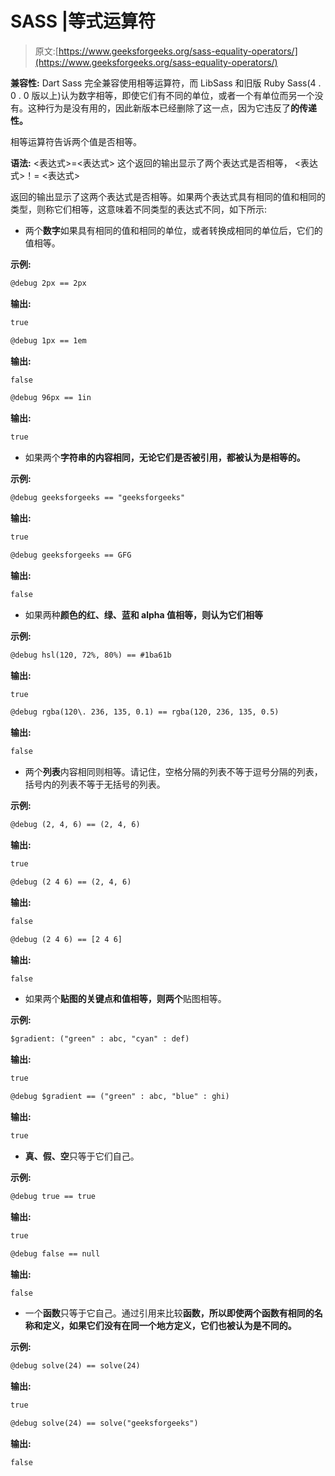 # SASS |等式运算符

> 原文:[https://www.geeksforgeeks.org/sass-equality-operators/](https://www.geeksforgeeks.org/sass-equality-operators/)

**兼容性:**
Dart Sass 完全兼容使用相等运算符，而 LibSass 和旧版 Ruby Sass(4 . 0 . 0 版以上)认为数字相等，即使它们有不同的单位，或者一个有单位而另一个没有。这种行为是没有用的，因此新版本已经删除了这一点，因为它违反了**的传递性。**

相等运算符告诉两个值是否相等。

**语法:**
<表达式>=<表达式>
这个返回的输出显示了两个表达式是否相等，
<表达式>！= <表达式>

返回的输出显示了这两个表达式是否相等。如果两个表达式具有相同的值和相同的类型，则称它们相等，这意味着不同类型的表达式不同，如下所示:

*   两个**数字**如果具有相同的值和相同的单位，或者转换成相同的单位后，它们的值相等。

**示例:**

```html
@debug 2px == 2px 
```

**输出:**

```html
true
```

```html
@debug 1px == 1em 
```

**输出:**

```html
false
```

```html
@debug 96px == 1in 
```

**输出:**

```html
true
```

*   如果两个**字符串的内容相同，无论它们是否被引用，都被认为是相等的。**

**示例:**

```html
@debug geeksforgeeks == "geeksforgeeks"
```

**输出:**

```html
true
```

```html
@debug geeksforgeeks == GFG
```

**输出:**

```html
false
```

*   如果两种**颜色的红、绿、蓝和 alpha 值相等，则认为它们相等**

**示例:**

```html
@debug hsl(120, 72%, 80%) == #1ba61b
```

**输出:**

```html
true
```

```html
@debug rgba(120\. 236, 135, 0.1) == rgba(120, 236, 135, 0.5)
```

**输出:**

```html
false
```

*   两个**列表**内容相同则相等。请记住，空格分隔的列表不等于逗号分隔的列表，括号内的列表不等于无括号的列表。

**示例:**

```html
@debug (2, 4, 6) == (2, 4, 6)
```

**输出:**

```html
true
```

```html
@debug (2 4 6) == (2, 4, 6)
```

**输出:**

```html
false
```

```html
@debug (2 4 6) == [2 4 6]
```

**输出:**

```html
false
```

*   如果两个**贴图的关键点和值相等，则两个**贴图相等。

**示例:**

```html
$gradient: ("green" : abc, "cyan" : def)
```

**输出:**

```html
true
```

```html
@debug $gradient == ("green" : abc, "blue" : ghi)
```

**输出:**

```html
true
```

*   **真、假、空**只等于它们自己。

**示例:**

```html
@debug true == true
```

**输出:**

```html
true
```

```html
@debug false == null
```

**输出:**

```html
false
```

*   一个**函数**只等于它自己。通过引用来比较**函数，所以即使两个函数有相同的名称和定义，如果它们没有在同一个地方定义，它们也被认为是不同的。**

**示例:**

```html
@debug solve(24) == solve(24)
```

**输出:**

```html
true
```

```html
@debug solve(24) == solve("geeksforgeeks")
```

**输出:**

```html
false
```